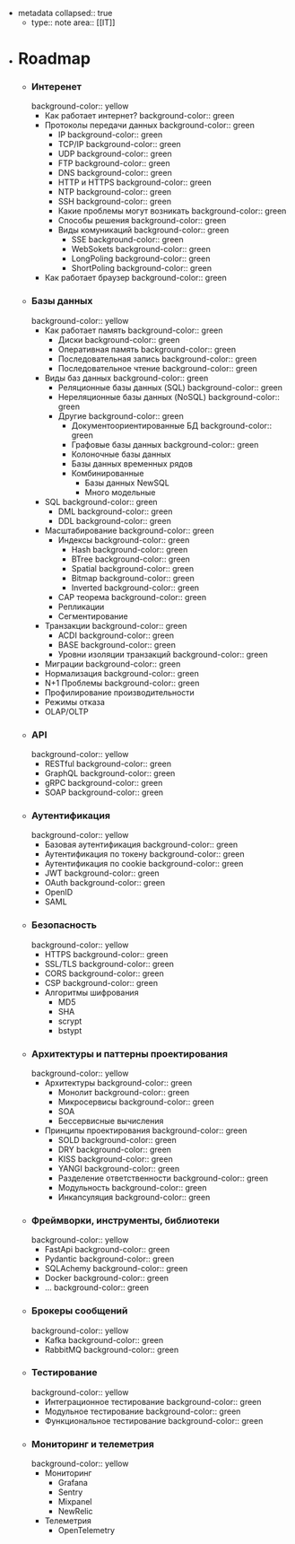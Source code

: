 - metadata
  collapsed:: true
	- type:: note
	  area:: [[IT]]
- # Roadmap
	- ### Интeренет
	  background-color:: yellow
		- Как работает интернет?
		  background-color:: green
		- Протоколы передачи данных
		  background-color:: green
			- IP
			  background-color:: green
			- TCP/IP
			  background-color:: green
			- UDP
			  background-color:: green
			- FTP
			  background-color:: green
			- DNS
			  background-color:: green
			- HTTP и HTTPS
			  background-color:: green
			- NTP
			  background-color:: green
			- SSH
			  background-color:: green
			- Какие проблемы могут возникать
			  background-color:: green
			- Способы решения
			  background-color:: green
			- Виды комуникаций
			  background-color:: green
				- SSE
				  background-color:: green
				- WebSokets
				  background-color:: green
				- LongPoling
				  background-color:: green
				- ShortPoling
				  background-color:: green
		- Как работает браузер
		  background-color:: green
	- ### Базы данных
	  background-color:: yellow
		- Как работает память
		  background-color:: green
			- Диски
			  background-color:: green
			- Оперативная память
			  background-color:: green
			- Последовательная запись
			  background-color:: green
			- Последовательное чтение
			  background-color:: green
		- Виды баз данных
		  background-color:: green
			- Реляционные базы данных (SQL)
			  background-color:: green
			- Нереляционные базы данных (NoSQL)
			  background-color:: green
			- Другие
			  background-color:: green
				- Документоориентированные БД
				  background-color:: green
				- Графовые базы данных
				  background-color:: green
				- Колоночные базы данных
				- Базы данных временных рядов
				- Комбинированные
					- Базы данных NewSQL
					- Много модельные
		- SQL
		  background-color:: green
			- DML
			  background-color:: green
			- DDL
			  background-color:: green
		- Масштабирование
		  background-color:: green
			- Индексы
			  background-color:: green
				- Hash
				  background-color:: green
				- BTree
				  background-color:: green
				- Spatial
				  background-color:: green
				- Bitmap
				  background-color:: green
				- Inverted
				  background-color:: green
			- СAP теорема
			  background-color:: green
			- Репликации
			- Сегментирование
		- Транзакции
		  background-color:: green
			- ACDI
			  background-color:: green
			- BASE
			  background-color:: green
			- Уровни изоляции транзакций
			  background-color:: green
		- Миграции
		  background-color:: green
		- Нормализация
		  background-color:: green
		- N+1 Проблемы
		  background-color:: green
		- Профилирование производительности
		- Режимы отказа
		- OLAP/OLTP
	- ### API
	  background-color:: yellow
		- RESTful
		  background-color:: green
		- GraphQL
		  background-color:: green
		- gRPC
		  background-color:: green
		- SOAP
		  background-color:: green
	- ### Аутентификация
	  background-color:: yellow
		- Базовая аутентификация
		  background-color:: green
		- Аутентификация по токену
		  background-color:: green
		- Аутентификация по cookie
		  background-color:: green
		- JWT
		  background-color:: green
		- OAuth
		  background-color:: green
		- OpenID
		- SAML
	- ### Безопасность
	  background-color:: yellow
		- HTTPS
		  background-color:: green
		- SSL/TLS
		  background-color:: green
		- CORS
		  background-color:: green
		- CSP
		  background-color:: green
		- Алгоритмы шифрования
			- MD5
			- SHA
			- scrypt
			- bstypt
	- ### Архитектуры и паттерны проектирования
	  background-color:: yellow
		- Архитектуры
		  background-color:: green
			- Монолит
			  background-color:: green
			- Микросервисы
			  background-color:: green
			- SOA
			- Бессервисные вычисления
		- Принципы проектирования
		  background-color:: green
			- SOLD
			  background-color:: green
			- DRY
			  background-color:: green
			- KISS
			  background-color:: green
			- YANGI
			  background-color:: green
			- Разделение ответственности
			  background-color:: green
			- Модульность
			  background-color:: green
			- Инкапсуляция
			  background-color:: green
	- ### Фреймворки, инструменты, библиотеки
	  background-color:: yellow
		- FastApi
		  background-color:: green
		- Pydantic
		  background-color:: green
		- SQLAchemy
		  background-color:: green
		- Docker
		  background-color:: green
		- ...
		  background-color:: green
	- ### Брокеры сообщений
	  background-color:: yellow
		- Kafka
		  background-color:: green
		- RabbitMQ
		  background-color:: green
	- ### Тестирование
	  background-color:: yellow
		- Интеграционное тестирование
		  background-color:: green
		- Модульное тестирование
		  background-color:: green
		- Функциональное тестирование
		  background-color:: green
	- ### Мониторинг и телеметрия
	  background-color:: yellow
		- Мониторинг
			- Grafana
			- Sentry
			- Mixpanel
			- NewRelic
		- Телеметрия
			- OpenTelemetry